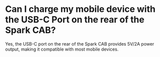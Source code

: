 # Can I charge my mobile device with the USB-C Port on the rear of the Spark CAB?

Yes, the USB-C port on the rear of the Spark CAB provides 5V/2A power output, making it compatible with most mobile devices.
